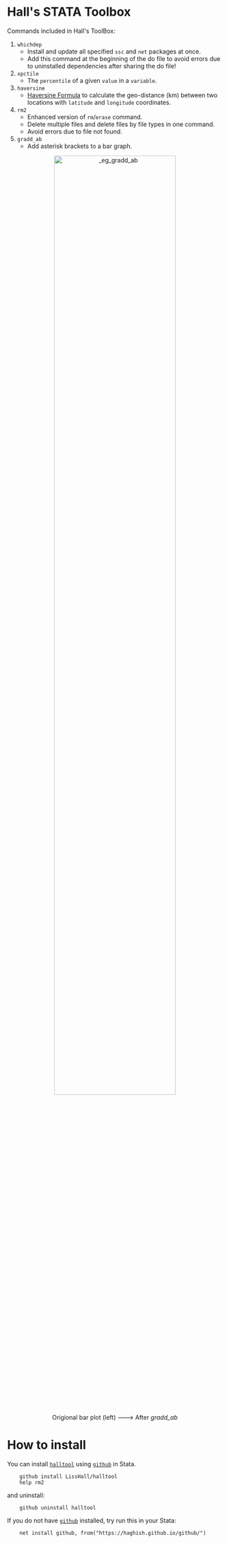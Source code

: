 # Hall's STATA Toolbox

Commands included in Hall's ToolBox:
1. `whichdep`
   - Install and update all specified `ssc` and `net` packages at once. 
   - Add this command at the beginning of the do file to avoid errors due to uninstalled dependencies after sharing the do file!
2. `xpctile` 
   - The `percentile` of a given `value` in a `variable`.
3. `haversine`
   - [Haversine Formula](https://en.wikipedia.org/wiki/Haversine_formula) to calculate the geo-distance (km) between two locations with `latitude` and `longitude` coordinates.
4. `rm2` 
   - Enhanced version of `rm`/`erase` command. 
   - Delete multiple files and delete files by file types in one command.
   - Avoid errors due to file not found.
5. `gradd_ab`
   - Add asterisk brackets to a bar graph.
<div style="width:100%;text-align:center;">
<p>
    <img alt="_eg_gradd_ab" src="https://github.com/LissHall/halltool/blob/main/pngs/_eg_gradd_ab.png?raw=true" style="width:75%;"/>
</p>
<p>Origional bar plot (left)  --->  After <i>gradd_ab</i></p>
</div>

# How to install
You can install [`halltool`](https://github.com/LissHall/halltool) using [`github`](https://github.com/haghish/github) in Stata.

```{stata}
    github install LissHall/halltool
    help rm2
```

and uninstall:

```{stata}
    github uninstall halltool
```

If you do not have [`github`](https://github.com/haghish/github) installed, try run this in your Stata:

```{stata}
    net install github, from("https://haghish.github.io/github/")
```
